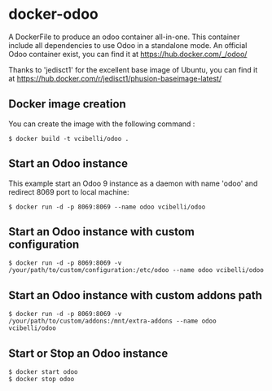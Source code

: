 # docker-odoo

A DockerFile to produce an odoo container all-in-one. This container include all dependencies to use Odoo in a standalone mode.
An official Odoo container exist, you can find it at https://hub.docker.com/_/odoo/

Thanks to 'jedisct1' for the excellent base image of Ubuntu, you can find it at https://hub.docker.com/r/jedisct1/phusion-baseimage-latest/

## Docker image creation

You can create the image with the following command :
```
$ docker build -t vcibelli/odoo .
```

## Start an Odoo instance
This example start an Odoo 9 instance as a daemon with name 'odoo' and redirect 8069 port to local machine:
```
$ docker run -d -p 8069:8069 --name odoo vcibelli/odoo
```

## Start an Odoo instance with custom configuration
```
$ docker run -d -p 8069:8069 -v /your/path/to/custom/configuration:/etc/odoo --name odoo vcibelli/odoo
```

## Start an Odoo instance with custom addons path
```
$ docker run -d -p 8069:8069 -v /your/path/to/custom/addons:/mnt/extra-addons --name odoo vcibelli/odoo
```

## Start or Stop an Odoo instance
```
$ docker start odoo
$ docker stop odoo
```